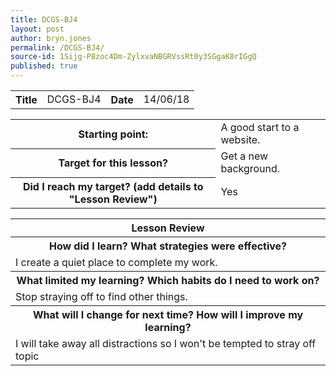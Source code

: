 ```yaml
---
title: DCGS-BJ4
layout: post
author: bryn.jones
permalink: /DCGS-BJ4/
source-id: 1Sijg-P8zoc4Dm-ZylxvaNBGRVssRt0y3SGgaK8rIGgQ
published: true
---
```

<table>
  <tr>
    <th>Title</th>
    <td>DCGS-BJ4</td>
    <th>Date</th>
    <td>14/06/18</td>
  </tr>
</table>


<table>
  <tr>
    <th>Starting point:</th>
    <td>A good start to a website.</td>
  </tr>
  <tr>
    <th>Target for this lesson?</th>
    <td>Get a new background.</td>
  </tr>
  <tr>
    <th>Did I reach my target? (add details to "Lesson Review")</th>
    <td>Yes</td>
  </tr>
</table>


<table>
  <tr>
    <th>Lesson Review</th>
  </tr>
  <tr>
    <th>How did I learn? What strategies were effective? </th>
  </tr>
  <tr>
    <td>I create a quiet place to complete my work.</td>
  </tr>
  <tr>
    <th>What limited my learning? Which habits do I need to work on? </th>
  </tr>
  <tr>
    <td>Stop straying off to find other things.</td>
  </tr>
  <tr>
    <th>What will I change for next time? How will I improve my learning?</th>
  </tr>
  <tr>
    <td>I will take away all distractions so I won't be tempted to stray off topic</td>
  </tr>
</table>


